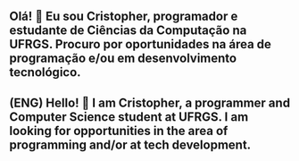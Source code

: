 ## Olá! 👋 Eu sou Cristopher, programador e estudante de Ciências da Computação na UFRGS. Procuro por oportunidades na área de programação e/ou em desenvolvimento tecnológico.
## (ENG) Hello! 👋 I am Cristopher, a programmer and Computer Science student at UFRGS. I am looking for opportunities in the area of programming and/or at tech development.
<!--
**CristopherWallau/CristopherWallau** is a ✨ _special_ ✨ repository because its `README.md` (this file) appears on your GitHub profile.
